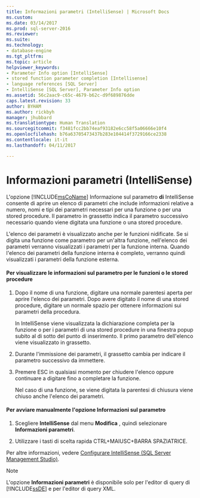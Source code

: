 ```yaml
---
title: Informazioni parametri (IntelliSense) | Microsoft Docs
ms.custom: 
ms.date: 03/14/2017
ms.prod: sql-server-2016
ms.reviewer: 
ms.suite: 
ms.technology:
- database-engine
ms.tgt_pltfrm: 
ms.topic: article
helpviewer_keywords:
- Parameter Info option [IntelliSense]
- stored function parameter completion [Intellisense]
- language references [SQL Server]
- IntelliSense [SQL Server], Parameter Info option
ms.assetid: 56c2aac9-c65c-4679-b62c-d9f689876dde
caps.latest.revision: 33
author: BYHAM
ms.author: rickbyh
manager: jhubbard
ms.translationtype: Human Translation
ms.sourcegitcommit: f3481fcc2bb74eaf93182e6cc58f5a06666e10f4
ms.openlocfilehash: b76a63705473437b283e104414f3729166ce2338
ms.contentlocale: it-it
ms.lasthandoff: 04/11/2017

---
```

# <a name="parameter-info-intellisense"></a>Informazioni parametri (IntelliSense)
  L'opzione [!INCLUDE[msCoName](../../includes/msconame-md.md)] Informazione sul parametro **di** IntelliSense consente di aprire un elenco di parametri che include informazioni relative a numero, nomi e tipi dei parametri necessari per una funzione o per una stored procedure. Il parametro in grassetto indica il parametro successivo necessario quando viene digitata una funzione o una stored procedure.  
  
 L'elenco dei parametri è visualizzato anche per le funzioni nidificate. Se si digita una funzione come parametro per un'altra funzione, nell'elenco dei parametri verranno visualizzati i parametri per la funzione interna. Quando l'elenco dei parametri della funzione interna è completo, verranno quindi visualizzati i parametri della funzione esterna.  
  
#### <a name="to-view-parameter-info-for-functions-or-stored-procedures"></a>Per visualizzare le informazioni sul parametro per le funzioni o le stored procedure  
  
1.  Dopo il nome di una funzione, digitare una normale parentesi aperta per aprire l'elenco dei parametri. Dopo avere digitato il nome di una stored procedure, digitare un normale spazio per ottenere informazioni sui parametri della procedura.  
  
     In IntelliSense viene visualizzata la dichiarazione completa per la funzione o per i parametri di una stored procedure in una finestra popup subito al di sotto del punto di inserimento. Il primo parametro dell'elenco viene visualizzato in grassetto.  
  
2.  Durante l'immissione dei parametri, il grassetto cambia per indicare il parametro successivo da immettere.  
  
3.  Premere ESC in qualsiasi momento per chiudere l'elenco oppure continuare a digitare fino a completare la funzione.  
  
     Nel caso di una funzione, se viene digitata la parentesi di chiusura viene chiuso anche l'elenco dei parametri.  
  
#### <a name="to-manually-start-parameter-info"></a>Per avviare manualmente l'opzione Informazioni sul parametro  
  
1.  Scegliere **IntelliSense** dal menu **Modifica** , quindi selezionare **Informazioni parametri**.  
  
2.  Utilizzare i tasti di scelta rapida CTRL+MAIUSC+BARRA SPAZIATRICE.  
  
 Per altre informazioni, vedere [Configurare IntelliSense &#40;SQL Server Management Studio&#41;](../../relational-databases/scripting/configure-intellisense-sql-server-management-studio.md).  
  
> [!NOTE]  
>  L'opzione **Informazioni parametri** è disponibile solo per l'editor di query di [!INCLUDE[ssDE](../../includes/ssde-md.md)] e per l'editor di query XML.  
  
  
